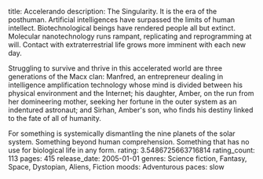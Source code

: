 title: Accelerando
description: The Singularity. It is the era of the posthuman. Artificial intelligences have surpassed the limits of human intellect. Biotechnological beings have rendered people all but extinct. Molecular nanotechnology runs rampant, replicating and reprogramming at will. Contact with extraterrestrial life grows more imminent with each new day.

Struggling to survive and thrive in this accelerated world are three generations of the Macx clan: Manfred, an entrepreneur dealing in intelligence amplification technology whose mind is divided between his physical environment and the Internet; his daughter, Amber, on the run from her domineering mother, seeking her fortune in the outer system as an indentured astronaut; and Sirhan, Amber's son, who finds his destiny linked to the fate of all of humanity.

For something is systemically dismantling the nine planets of the solar system. Something beyond human comprehension. Something that has no use for biological life in any form.
rating: 3.5486725663716814
rating_count: 113
pages: 415
release_date: 2005-01-01
genres: Science fiction, Fantasy, Space, Dystopian, Aliens, Fiction
moods: Adventurous
paces: slow